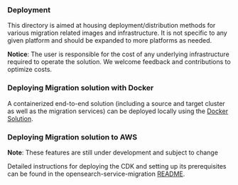 ### Deployment
This directory is aimed at housing deployment/distribution methods for various migration related images and infrastructure. It is not specific to any given platform and should be expanded to more platforms as needed. 

**Notice**: The user is responsible for the cost of any underlying infrastructure required to operate the solution. We welcome feedback and contributions to optimize costs.


### Deploying Migration solution with Docker

A containerized end-to-end solution (including a source and target cluster as well as the migration services) can be deployed locally using the
[Docker Solution](../TrafficCapture/dockerSolution/README.md).

### Deploying Migration solution to AWS

**Note**: These features are still under development and subject to change

Detailed instructions for deploying the CDK and setting up its prerequisites can be found in the opensearch-service-migration [README](./cdk/opensearch-service-migration/README.md).